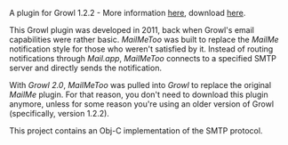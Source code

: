 A plugin for Growl 1.2.2 - More information [here](https://github.com/aglv/growl-mailmetoo/wiki), download [here](https://github.com/aglv/growl-mailmetoo/releases).

This Growl plugin was developed in 2011, back when Growl's email capabilities were rather basic. _MailMeToo_ was built to replace the _MailMe_ notification style for those who weren't satisfied by it. Instead of routing notifications through _Mail.app_, _MailMeToo_ connects to a specified SMTP server and directly sends the notification.

With _Growl 2.0_, _MailMeToo_ was pulled into _Growl_ to replace the original _MailMe_ plugin. For that reason, you don't need to download this plugin anymore, unless for some reason you're using an older version of Growl (specifically, version 1.2.2).

This project contains an Obj-C implementation of the SMTP protocol.

